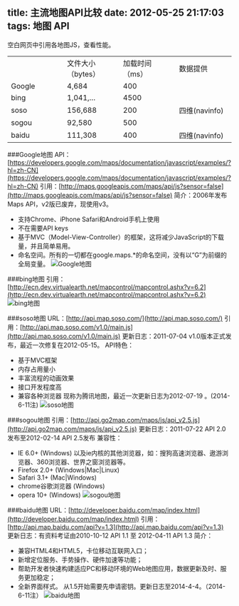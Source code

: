 title: 主流地图API比较
date: 2012-05-25 21:17:03
tags: 地图 API
---
空白网页中引用各地图JS，查看性能。

<table><tr><td width="25%"> </td><td width="25%">文件大小（bytes）</td><td  width="25%">加载时间（ms）</td><td  width="25%">数据提供</td></tr><tr><td>Google</td><td>4,684</td><td>400</td><td></td></tr><tr><td>bing</td><td>1,041,… </td><td>4500</td><td></td></tr><tr><td>soso</td><td>156,688</td><td>200</td><td>四维(navinfo)</td></tr><tr><td>sogou</td><td>92,580</td><td>500</td><td></td></tr><tr><td>baidu</td><td>111,308</td><td>400</td><td>四维(navinfo)</td></tr></table>
				
###Google地图
API：[https://developers.google.com/maps/documentation/javascript/examples/?hl=zh-CN](https://developers.google.com/maps/documentation/javascript/examples/?hl=zh-CN)
引用：[http://maps.googleapis.com/maps/api/js?sensor=false](http://maps.googleapis.com/maps/api/js?sensor=false)
简介：2006年发布Maps API，v2版已废弃，现使用v3。
* 支持Chrome、iPhone Safari和Android手机上使用
* 不在需要API keys
* 基于MVC（Model-View-Controller）的框架，这将减少JavaScript的下载量，并且简单易用。
* 命名空间。所有的一切都在google.maps.*的命名空间，没有以“G”为前缀的全局变量。
![Google地图](/img/webmap1.png)

###bing地图
引用：[http://ecn.dev.virtualearth.net/mapcontrol/mapcontrol.ashx?v=6.2](http://ecn.dev.virtualearth.net/mapcontrol/mapcontrol.ashx?v=6.2)
![bing地图](/img/webmap2.png)

###soso地图
URL：[http://api.map.soso.com/](http://api.map.soso.com/)
引用：[http://api.map.soso.com/v1.0/main.js](http://api.map.soso.com/v1.0/main.js)
更新日志：2011-07-04 v1.0版本正式发布，最近一次修复在2012-05-15。
API特色：
* 基于MVC框架
* 内存占用量小
* 丰富流程的动画效果
* 接口开发程度高
* 兼容各种浏览器
现称为腾讯地图，最近一次更新日志为2012-07-19 。(2014-6-11注)
![soso地图](/img/webmap3.png)

###sogou地图
引用：[http://api.go2map.com/maps/js/api_v2.5.js](http://api.go2map.com/maps/js/api_v2.5.js)
更新日志：2011-07-22 API 2.0发布至2012-02-14 API 2.5发布
兼容性：
* IE 6.0+ (Windows) 以及ie内核的其他浏览器，如：搜狗高速浏览器、遨游浏览器、360浏览器、世界之窗浏览器等。
* Firefox 2.0+ (Windows|Mac|Linux)
* Safari 3.1+ (Mac|Windows)
* chrome谷歌浏览器 (Windows)
* opera 10+ (Windows)
![sogou地图](/img/webmap4.png)

###baidu地图
URL：[http://developer.baidu.com/map/index.html](http://developer.baidu.com/map/index.html)
引用：[http://api.map.baidu.com/api?v=1.3](http://api.map.baidu.com/api?v=1.3)
更新日志：有资料考证由2010-10-12 API 1.1 至 2012-04-11 API 1.3
简介：
* 兼容HTML4和HTML5，卡位移动互联网入口；
* 新增定位服务、手势操作、硬件加速等功能；
* 帮助开发者快速构建适应PC和移动环境的Web地图应用，数据更新及时、服务更加稳定；
* 全新界面样式。
从1.5开始需要先申请密钥。更新日志至2014-4-4。（2014-6-11注）
![baidu地图](/img/webmap5.png)


